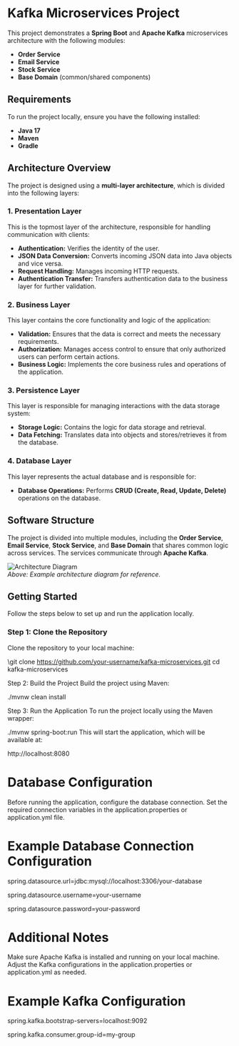 # Kafka Microservices Project

This project demonstrates a **Spring Boot** and **Apache Kafka** microservices architecture with the following modules:

- **Order Service**
- **Email Service**
- **Stock Service**
- **Base Domain** (common/shared components)


## **Requirements**

To run the project locally, ensure you have the following installed:

- **Java 17**  
- **Maven**  
- **Gradle**  



## **Architecture Overview**

The project is designed using a **multi-layer architecture**, which is divided into the following layers:

### 1. **Presentation Layer**
This is the topmost layer of the architecture, responsible for handling communication with clients:

- **Authentication:** Verifies the identity of the user.
- **JSON Data Conversion:** Converts incoming JSON data into Java objects and vice versa.
- **Request Handling:** Manages incoming HTTP requests.
- **Authentication Transfer:** Transfers authentication data to the business layer for further validation.

### 2. **Business Layer**
This layer contains the core functionality and logic of the application:

- **Validation:** Ensures that the data is correct and meets the necessary requirements.
- **Authorization:** Manages access control to ensure that only authorized users can perform certain actions.
- **Business Logic:** Implements the core business rules and operations of the application.

### 3. **Persistence Layer**
This layer is responsible for managing interactions with the data storage system:

- **Storage Logic:** Contains the logic for data storage and retrieval.
- **Data Fetching:** Translates data into objects and stores/retrieves it from the database.

### 4. **Database Layer**
This layer represents the actual database and is responsible for:

- **Database Operations:** Performs **CRUD (Create, Read, Update, Delete)** operations on the database.


## **Software Structure**

The project is divided into multiple modules, including the **Order Service**, **Email Service**, **Stock Service**, and **Base Domain** that shares common logic across services. The services communicate through **Apache Kafka**.

![Architecture Diagram](image_link)  
*Above: Example architecture diagram for reference.*



## **Getting Started**

Follow the steps below to set up and run the application locally.

### Step 1: Clone the Repository

Clone the repository to your local machine:

\git clone https://github.com/your-username/kafka-microservices.git
cd kafka-microservices

Step 2: Build the Project
Build the project using Maven:

./mvnw clean install


Step 3: Run the Application
To run the project locally using the Maven wrapper:

./mvnw spring-boot:run
This will start the application, which will be available at:

http://localhost:8080


# Database Configuration
Before running the application, configure the database connection. Set the required connection variables in the application.properties or application.yml file.

# Example Database Connection Configuration
spring.datasource.url=jdbc:mysql://localhost:3306/your-database

spring.datasource.username=your-username

spring.datasource.password=your-password


# Additional Notes

Make sure Apache Kafka is installed and running on your local machine.
Adjust the Kafka configurations in the application.properties or application.yml as needed.


# Example Kafka Configuration

spring.kafka.bootstrap-servers=localhost:9092

spring.kafka.consumer.group-id=my-group
